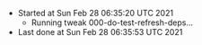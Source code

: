   - Started at Sun Feb 28 06:35:20 UTC 2021
    - Running tweak 000-do-test-refresh-deps...
  - Last done at Sun Feb 28 06:35:53 UTC 2021
